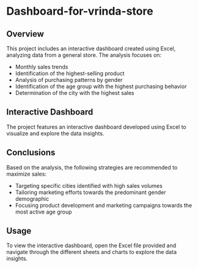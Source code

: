 # Dashboard-for-vrinda-store
## Overview
This project includes an interactive dashboard created using Excel, analyzing data from a general store. The analysis focuses on:
- Monthly sales trends
- Identification of the highest-selling product
- Analysis of purchasing patterns by gender
- Identification of the age group with the highest purchasing behavior
- Determination of the city with the highest sales

## Interactive Dashboard
The project features an interactive dashboard developed using Excel to visualize and explore the data insights.

## Conclusions
Based on the analysis, the following strategies are recommended to maximize sales:
- Targeting specific cities identified with high sales volumes
- Tailoring marketing efforts towards the predominant gender demographic
- Focusing product development and marketing campaigns towards the most active age group

## Usage
To view the interactive dashboard, open the Excel file provided and navigate through the different sheets and charts to explore the data insights.
